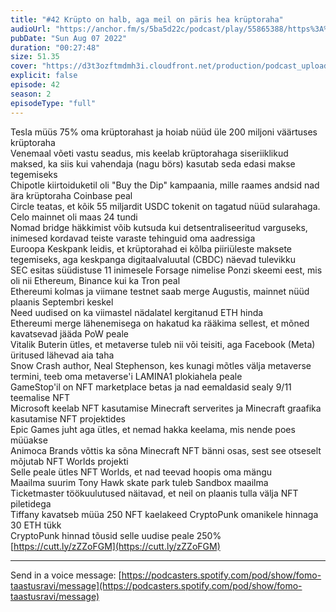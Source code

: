 ```yaml
---
title: "#42 Krüpto on halb, aga meil on päris hea krüptoraha"
audioUrl: "https://anchor.fm/s/5ba5d22c/podcast/play/55865388/https%3A%2F%2Fd3ctxlq1ktw2nl.cloudfront.net%2Fstaging%2F2022-7-7%2F943a9dd8-4139-25ec-e5dc-17d472ba3bfb.m4a"
pubDate: "Sun Aug 07 2022"
duration: "00:27:48"
size: 51.35 
cover: "https://d3t3ozftmdmh3i.cloudfront.net/production/podcast_uploaded_episode/15275939/15275939-1659902027055-5f8e22b62f8ab.jpg"
explicit: false
episode: 42
season: 2
episodeType: "full"
---
```


Tesla müüs 75% oma krüptorahast ja hoiab nüüd üle 200 miljoni väärtuses krüptoraha  
Venemaal võeti vastu seadus, mis keelab krüptorahaga siseriiklikud maksed, ka siis kui vahendaja (nagu börs) kasutab seda edasi makse tegemiseks  
Chipotle kiirtoiduketil oli "Buy the Dip" kampaania, mille raames andsid nad ära krüptoraha Coinbase peal  
Circle teatas, et kõik 55 miljardit USDC tokenit on tagatud nüüd sularahaga.  
Celo mainnet oli maas 24 tundi  
Nomad bridge häkkimist võib kutsuda kui detsentraliseeritud varguseks, inimesed kordavad teiste varaste tehinguid oma aadressiga  
Euroopa Keskpank leidis, et krüptorahad ei kõlba piiriüleste maksete tegemiseks, aga keskpanga digitaalvaluutal (CBDC) näevad tulevikku  
SEC esitas süüdistuse 11 inimesele Forsage nimelise Ponzi skeemi eest, mis oli nii Ethereum, Binance kui ka Tron peal  
Ethereumi kolmas ja viimane testnet saab merge Augustis, mainnet nüüd plaanis Septembri keskel  
Need uudised on ka viimastel nädalatel kergitanud ETH hinda  
Ethereumi merge lähenemisega on hakatud ka rääkima sellest, et mõned kavatsevad jääda PoW peale  
Vitalik Buterin ütles, et metaverse tuleb nii või teisiti, aga Facebook (Meta) üritused lähevad aia taha  
Snow Crash author, Neal Stephenson, kes kunagi mõtles välja metaverse termini, teeb oma metaverse'i LAMINA1 plokiahela peale  
GameStop'il on NFT marketplace betas ja nad eemaldasid sealy 9/11 teemalise NFT  
Microsoft keelab NFT kasutamise Minecraft serverites ja Minecraft graafika kasutamise NFT projektides  
Epic Games juht aga ütles, et nemad hakka keelama, mis nende poes müüakse  
Animoca Brands võttis ka sõna Minecraft NFT bänni osas, sest see otseselt mõjutab NFT Worlds projekti  
Selle peale ütles NFT Worlds, et nad teevad hoopis oma mängu  
Maailma suurim Tony Hawk skate park tuleb Sandbox maailma  
Ticketmaster töökuulutused näitavad, et neil on plaanis tulla välja NFT piletidega  
Tiffany kavatseb müüa 250 NFT kaelakeed CryptoPunk omanikele hinnaga 30 ETH tükk  
CryptoPunk hinnad tõusid selle uudise peale 250%  
[https://cutt.ly/zZZoFGM](https://cutt.ly/zZZoFGM)  
  
---   
  
Send in a voice message: [https://podcasters.spotify.com/pod/show/fomo-taastusravi/message](https://podcasters.spotify.com/pod/show/fomo-taastusravi/message)